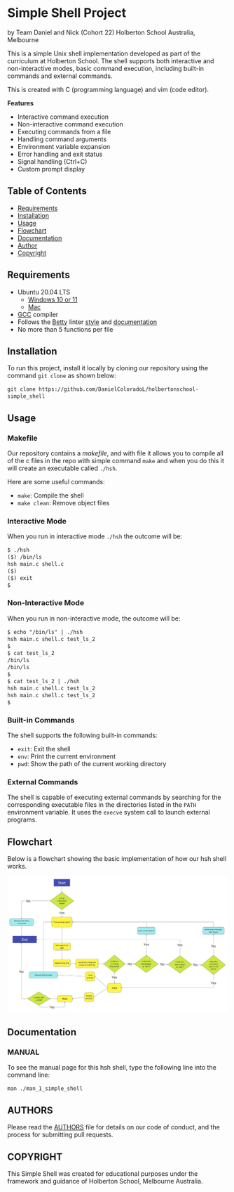 # Simple Shell Project
by Team Daniel and Nick (Cohort 22) Holberton School Australia, Melbourne

This is a simple Unix shell implementation developed as part of the curriculum at Holberton School. The shell supports both interactive and non-interactive modes, basic command execution, including built-in commands and external commands. 

This is created with C (programming language) and vim (code editor).

**Features**
* Interactive command execution
* Non-interactive command execution
* Executing commands from a file
* Handling command arguments
* Environment variable expansion
* Error handling and exit status
* Signal handling (Ctrl+C)
* Custom prompt display

## Table of Contents
* [Requirements](#requirements)
* [Installation](#installation)
* [Usage](#usage)
* [Flowchart](#flowchart)
* [Documentation](#documentation)
* [Author](#author)
* [Copyright](#copyright)

## Requirements
* Ubuntu 20.04 LTS
    * [Windows 10 or 11](https://ubuntu.com/tutorials/install-ubuntu-on-wsl2-on-windows-11-with-gui-support#1-overview)
    * [Mac](https://ubuntu.com/download/desktop)
* [GCC](https://gcc.gnu.org/install/index.html) compiler
* Follows the [Betty](https://github.com/alx-tools/Betty/wiki) linter [style](https://github.com/hs-hq/Betty/blob/main/betty-style.pl) and [documentation](https://github.com/hs-hq/Betty/blob/main/betty-doc.pl)
* No more than 5 functions per file

## Installation
To run this project, install it locally by cloning our repository using the command ```git clone``` as shown below:

```
git clone https://github.com/DanielColoradoL/holbertonschool-simple_shell
```

## Usage

### Makefile

Our repository contains a _makefile_, and with file it allows you to compile all of the c files in the repo with simple command ```make``` and when you do this it will create an executable called ```./hsh```.

Here are some useful commands:

* ```make```: Compile the shell
* ```make clean```: Remove object files

### Interactive Mode

When you run in interactive mode ```./hsh``` the outcome will be:

```
$ ./hsh
($) /bin/ls
hsh main.c shell.c
($)
($) exit
$
```

### Non-Interactive Mode

When you run in non-interactive mode, the outcome will be:

```
$ echo "/bin/ls" | ./hsh
hsh main.c shell.c test_ls_2
$
$ cat test_ls_2
/bin/ls
/bin/ls
$
$ cat test_ls_2 | ./hsh
hsh main.c shell.c test_ls_2
hsh main.c shell.c test_ls_2
$
```

### Built-in Commands
The shell supports the following built-in commands:

* ```exit```: Exit the shell
* ```env```: Print the current environment
* ```pwd```: Show the path of the current working directory

### External Commands
The shell is capable of executing external commands by searching for the corresponding executable files in the directories listed in the ```PATH``` environment variable. It uses the ```execve``` system call to launch external programs.


## Flowchart
Below is a flowchart showing the basic implementation of how our hsh shell works.

![Simple Shell flowchart](https://github.com/DanielColoradoL/holbertonschool-simple_shell/blob/main/simple_shell.jpg)

## Documentation

### MANUAL
To see the manual page for this hsh shell, type the following line into the command line:

```
man ./man_1_simple_shell
```

## AUTHORS

Please read the [AUTHORS](https://github.com/DanielColoradoL/holbertonschool-simple_shell/blob/main/AUTHORS) file for details on our code of conduct, and the process for submitting pull requests.

## COPYRIGHT

This Simple Shell was created for educational purposes under the framework and guidance of Holberton School, Melbourne Australia.
